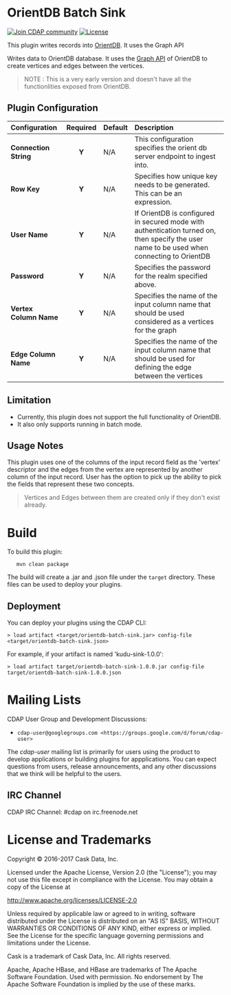 # OrientDB Batch Sink

<a href="https://cdap-users.herokuapp.com/"><img alt="Join CDAP community" src="https://cdap-users.herokuapp.com/badge.svg?t=1"/></a> [![License](https://img.shields.io/badge/License-Apache%202.0-blue.svg)](https://opensource.org/licenses/Apache-2.0)

This plugin writes records into [OrientDB](http://orientdb.com/orientdb/). It uses the Graph API

Writes data to OrientDB database. It uses the [Graph API](http://orientdb.com/docs/2.2/Graph-Database-Tinkerpop.html) of OrientDB to create vertices and edges between the vertices. 

> NOTE : This is a very early version and doesn't have all the functionlities exposed from OrientDB. 


## Plugin Configuration

| Configuration | Required | Default | Description |
| :------------ | :------: | :----- | :---------- |
| **Connection String** | **Y** | N/A | This configuration specifies the orient db server endpoint to ingest into. |
| **Row Key** | **Y** | N/A | Specifies how unique key needs to be generated. This can be an expression. |
| **User Name** | **Y** | N/A | If OrientDB is configured in secured mode with authentication turned on, then specify the user name to be used when connecting to OrientDB |
| **Password** | **Y** | N/A | Specifies the password for the realm specified above. |
| **Vertex Column Name** | **Y** | N/A | Specifies the name of the input column name that should be used considered as a vertices for the graph |
| **Edge Column Name** | **Y** | N/A | Specifies the name of the input column name that should be used for defining the edge between the vertices |

## Limitation

* Currently, this plugin does not support the full functionality of OrientDB. 
* It also only supports running in batch mode. 

## Usage Notes

This plugin uses one of the columns of the input record field as the 'vertex' descriptor and the edges from the vertex are represented by another column of the input record. User has the option to pick up the ability to pick the fields that represent these two concepts. 

> Vertices and Edges between them are created only if they don't exist already.

# Build
To build this plugin:

```
   mvn clean package
```    

The build will create a .jar and .json file under the ``target`` directory.
These files can be used to deploy your plugins.

Deployment
----------
You can deploy your plugins using the CDAP CLI:

    > load artifact <target/orientdb-batch-sink.jar> config-file <target/orientdb-batch-sink.json>

For example, if your artifact is named 'kudu-sink-1.0.0':

    > load artifact target/orientdb-batch-sink-1.0.0.jar config-file target/orientdb-batch-sink-1.0.0.json
    
# Mailing Lists

CDAP User Group and Development Discussions:

* `cdap-user@googlegroups.com <https://groups.google.com/d/forum/cdap-user>`

The *cdap-user* mailing list is primarily for users using the product to develop
applications or building plugins for appplications. You can expect questions from 
users, release announcements, and any other discussions that we think will be helpful 
to the users.

## IRC Channel

CDAP IRC Channel: #cdap on irc.freenode.net


# License and Trademarks

Copyright © 2016-2017 Cask Data, Inc.

Licensed under the Apache License, Version 2.0 (the "License"); you may not use this file except
in compliance with the License. You may obtain a copy of the License at

http://www.apache.org/licenses/LICENSE-2.0

Unless required by applicable law or agreed to in writing, software distributed under the 
License is distributed on an "AS IS" BASIS, WITHOUT WARRANTIES OR CONDITIONS OF ANY KIND, 
either express or implied. See the License for the specific language governing permissions 
and limitations under the License.

Cask is a trademark of Cask Data, Inc. All rights reserved.

Apache, Apache HBase, and HBase are trademarks of The Apache Software Foundation. Used with
permission. No endorsement by The Apache Software Foundation is implied by the use of these marks.
